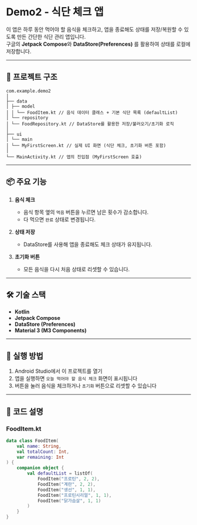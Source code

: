 # Demo2 - 식단 체크 앱

이 앱은 하루 동안 먹어야 할 음식을 체크하고, 앱을 종료해도 상태를 저장/복원할 수 있도록 만든 간단한 식단 관리 앱입니다.  
구글의 **Jetpack Compose**와 **DataStore(Preferences)** 를 활용하여 상태를 로컬에 저장합니다.

---

## 📂 프로젝트 구조

```
com.example.demo2
│
├── data
│ ├── model
│ │ └── FoodItem.kt // 음식 데이터 클래스 + 기본 식단 목록 (defaultList)
│ └── repository
│ └── FoodRepository.kt // DataStore를 활용한 저장/불러오기/초기화 로직
│
├── ui
│ └── main
│ └── MyFirstScreen.kt // 실제 UI 화면 (식단 체크, 초기화 버튼 포함)
│
└── MainActivity.kt // 앱의 진입점 (MyFirstScreen 호출)
```


---

## 📦 주요 기능

1. **음식 체크**
    - 음식 항목 옆의 `먹음` 버튼을 누르면 남은 횟수가 감소합니다.
    - 다 먹으면 `완료` 상태로 변경됩니다.

2. **상태 저장**
    - DataStore를 사용해 앱을 종료해도 체크 상태가 유지됩니다.

3. **초기화 버튼**
    - 모든 음식을 다시 처음 상태로 리셋할 수 있습니다.

---

## 🛠 기술 스택

- **Kotlin**
- **Jetpack Compose**
- **DataStore (Preferences)**
- **Material 3 (M3 Components)**

---

## 🚀 실행 방법

1. Android Studio에서 이 프로젝트를 열기
2. 앱을 실행하면 `오늘 먹어야 할 음식 체크` 화면이 표시됩니다
3. 버튼을 눌러 음식을 체크하거나 `초기화` 버튼으로 리셋할 수 있습니다

---

## 📖 코드 설명

### FoodItem.kt
```kotlin
data class FoodItem(
    val name: String,
    val totalCount: Int,
    var remaining: Int
) {
    companion object {
        val defaultList = listOf(
            FoodItem("프로틴", 2, 2),
            FoodItem("계란", 2, 2),
            FoodItem("생선", 1, 1),
            FoodItem("프로틴시리얼", 1, 1),
            FoodItem("닭가슴살", 1, 1)
        )
    }
}
